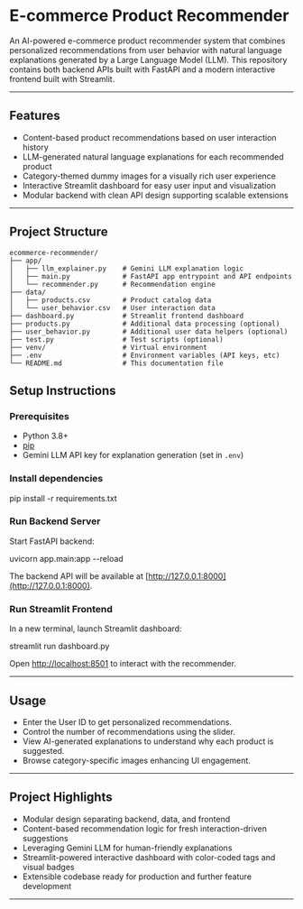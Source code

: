 # E-commerce Product Recommender

An AI-powered e-commerce product recommender system that combines personalized recommendations from user behavior with natural language explanations generated by a Large Language Model (LLM). This repository contains both backend APIs built with FastAPI and a modern interactive frontend built with Streamlit.

---

## Features

- Content-based product recommendations based on user interaction history
- LLM-generated natural language explanations for each recommended product
- Category-themed dummy images for a visually rich user experience
- Interactive Streamlit dashboard for easy user input and visualization
- Modular backend with clean API design supporting scalable extensions

---

## Project Structure
```
ecommerce-recommender/
├── app/
│   ├── llm_explainer.py    # Gemini LLM explanation logic
│   ├── main.py             # FastAPI app entrypoint and API endpoints
│   └── recommender.py      # Recommendation engine
├── data/
│   ├── products.csv        # Product catalog data
│   └── user_behavior.csv   # User interaction data
├── dashboard.py            # Streamlit frontend dashboard
├── products.py             # Additional data processing (optional)
├── user_behavior.py        # Additional user data helpers (optional)
├── test.py                 # Test scripts (optional)
├── venv/                   # Virtual environment
├── .env                    # Environment variables (API keys, etc)
└── README.md               # This documentation file
```

## Setup Instructions

### Prerequisites

- Python 3.8+
- [pip](https://pip.pypa.io/en/stable/installation/)
- Gemini LLM API key for explanation generation (set in `.env`)

### Install dependencies

pip install -r requirements.txt


### Run Backend Server

Start FastAPI backend:

uvicorn app.main:app --reload


The backend API will be available at [http://127.0.0.1:8000](http://127.0.0.1:8000).

### Run Streamlit Frontend

In a new terminal, launch Streamlit dashboard:

streamlit run dashboard.py


Open [http://localhost:8501](http://localhost:8501) to interact with the recommender.

---

## Usage

- Enter the User ID to get personalized recommendations.
- Control the number of recommendations using the slider.
- View AI-generated explanations to understand why each product is suggested.
- Browse category-specific images enhancing UI engagement.

---

## Project Highlights

- Modular design separating backend, data, and frontend
- Content-based recommendation logic for fresh interaction-driven suggestions
- Leveraging Gemini LLM for human-friendly explanations
- Streamlit-powered interactive dashboard with color-coded tags and visual badges
- Extensible codebase ready for production and further feature development

---




